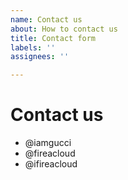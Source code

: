 ```yaml
---
name: Contact us
about: How to contact us
title: Contact form
labels: ''
assignees: ''

---
```


# Contact us
- @iamgucci
- @fireacloud
- @ifireacloud
